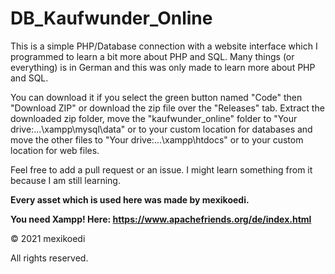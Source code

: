 # DB_Kaufwunder_Online
This is a simple PHP/Database connection with a website interface which I programmed to learn a bit more about PHP and SQL. Many things (or everything) is in German and this was only made to learn more about PHP and SQL.

You can download it if you select the green button named "Code" then "Download ZIP" or download the zip file over the "Releases" tab. Extract the downloaded zip folder, move the "kaufwunder_online" folder to "Your drive:...\xampp\mysql\data" or to your custom location for databases and move the other files to "Your drive:...\xampp\htdocs" or to your custom location for web files.

  
Feel free to add a pull request or an issue. I might learn something from it because I am still learning.  
  
  
**Every asset which is used here was made by mexikoedi.**

  
**You need Xampp! Here: https://www.apachefriends.org/de/index.html**

© 2021 mexikoedi

All rights reserved.
